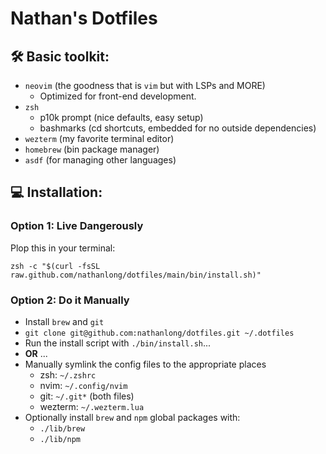# Nathan's Dotfiles

## 🛠  Basic toolkit:

- `neovim` (the goodness that is `vim` but with LSPs and MORE)
    - Optimized for front-end development.
- `zsh` 
    - p10k prompt (nice defaults, easy setup)
    - bashmarks (cd shortcuts, embedded for no outside dependencies)
- `wezterm` (my favorite terminal editor)
- `homebrew` (bin package manager)
- `asdf` (for managing other languages)

## 💻 Installation:

### Option 1: Live Dangerously

Plop this in your terminal:

`zsh -c "$(curl -fsSL raw.github.com/nathanlong/dotfiles/main/bin/install.sh)"`

### Option 2: Do it Manually

- Install `brew` and `git`
- `git clone git@github.com:nathanlong/dotfiles.git ~/.dotfiles`
- Run the install script with `./bin/install.sh`...
- **OR** ...
- Manually symlink the config files to the appropriate places
    - zsh: `~/.zshrc`
    - nvim: `~/.config/nvim`
    - git: `~/.git*` (both files)
    - wezterm: `~/.wezterm.lua`
- Optionally install `brew` and `npm` global packages with:
    - `./lib/brew`
    - `./lib/npm`

